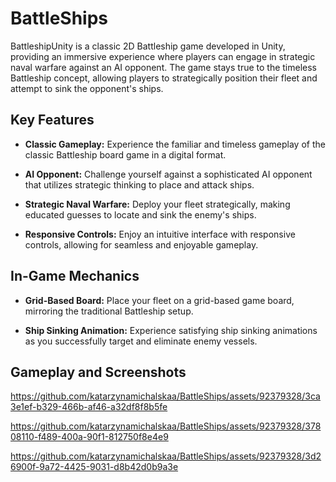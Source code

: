 # BattleShips
BattleshipUnity is a classic 2D Battleship game developed in Unity, providing an immersive experience where players can engage in strategic naval warfare against an AI opponent. The game stays true to the timeless Battleship concept, allowing players to strategically position their fleet and attempt to sink the opponent's ships.

## Key Features
- **Classic Gameplay:** Experience the familiar and timeless gameplay of the classic Battleship board game in a digital format.

- **AI Opponent:** Challenge yourself against a sophisticated AI opponent that utilizes strategic thinking to place and attack ships.

- **Strategic Naval Warfare:** Deploy your fleet strategically, making educated guesses to locate and sink the enemy's ships.

- **Responsive Controls:** Enjoy an intuitive interface with responsive controls, allowing for seamless and enjoyable gameplay.

## In-Game Mechanics
- **Grid-Based Board:** Place your fleet on a grid-based game board, mirroring the traditional Battleship setup.

- **Ship Sinking Animation:** Experience satisfying ship sinking animations as you successfully target and eliminate enemy vessels.

## Gameplay and Screenshots
https://github.com/katarzynamichalskaa/BattleShips/assets/92379328/3ca3e1ef-b329-466b-af46-a32df8f8b5fe

https://github.com/katarzynamichalskaa/BattleShips/assets/92379328/37808110-f489-400a-90f1-812750f8e4e9

https://github.com/katarzynamichalskaa/BattleShips/assets/92379328/3d26900f-9a72-4425-9031-d8b42d0b9a3e


